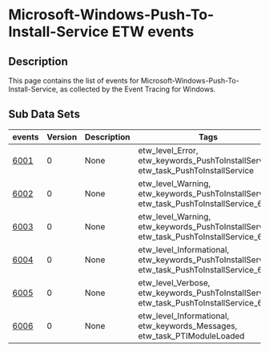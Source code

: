 # Microsoft-Windows-Push-To-Install-Service ETW events

## Description
This page contains the list of events for Microsoft-Windows-Push-To-Install-Service, as collected by the Event Tracing for Windows.

## Sub Data Sets
|events|Version|Description|Tags|
|---|---|---|---|
|[6001](events/event-6001.md)|0|None|etw_level_Error, etw_keywords_PushToInstallService, etw_task_PushToInstallService|
|[6002](events/event-6002.md)|0|None|etw_level_Warning, etw_keywords_PushToInstallService, etw_task_PushToInstallService_6002|
|[6003](events/event-6003.md)|0|None|etw_level_Warning, etw_keywords_PushToInstallService, etw_task_PushToInstallService_6003|
|[6004](events/event-6004.md)|0|None|etw_level_Informational, etw_keywords_PushToInstallService, etw_task_PushToInstallService_6004|
|[6005](events/event-6005.md)|0|None|etw_level_Verbose, etw_keywords_PushToInstallService, etw_task_PushToInstallService_6005|
|[6006](events/event-6006.md)|0|None|etw_level_Informational, etw_keywords_Messages, etw_task_PTIModuleLoaded|
